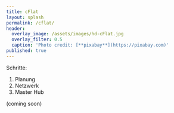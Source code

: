 ```yaml
---
title: cFlat
layout: splash
permalink: /cflat/
header:
  overlay_image: /assets/images/hd-cFlat.jpg
  overlay_filter: 0.5
  caption: 'Photo credit: [**pixabay**](https://pixabay.com)'
published: true
---
```

<p></p>

Schritte:
1. Planung
2. Netzwerk 
3. Master Hub

(coming soon)
